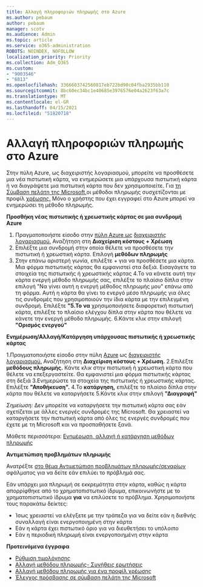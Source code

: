 ```yaml
---
title: Αλλαγή πληροφοριών πληρωμής στο Azure
ms.author: pebaum
author: pebaum
manager: scotv
ms.audience: Admin
ms.topic: article
ms.service: o365-administration
ROBOTS: NOINDEX, NOFOLLOW
localization_priority: Priority
ms.collection: Adm_O365
ms.custom:
- "9003546"
- "6813"
ms.openlocfilehash: 3366603742560817eb722bd90c04fba2935bb110
ms.sourcegitcommit: 8bc60ec34bc1e40685e3976576e04a2623f63a7c
ms.translationtype: MT
ms.contentlocale: el-GR
ms.lasthandoff: 04/15/2021
ms.locfileid: "51820718"
---
```

# <a name="change-payment-information-in-azure"></a>Αλλαγή πληροφοριών πληρωμής στο Azure

Στην πύλη Azure, ως διαχειριστής λογαριασμού, μπορείτε να προσθέσετε μια νέα πιστωτική κάρτα, να ενημερώσετε μια υπάρχουσα πιστωτική κάρτα ή να διαγράψετε μια πιστωτική κάρτα που δεν χρησιμοποιείτε. Για [τη Σύμβαση πελάτη της Microsoft,](https://docs.microsoft.com/azure/billing/billing-how-to-change-credit-card?WT.mc_id=Portal-Microsoft_Azure_Support#check-access-to-a-microsoft-customer-agreement)οι μέθοδοι πληρωμής συσχετίζονται με προφίλ [χρέωσης.](https://docs.microsoft.com/azure/billing/billing-how-to-change-credit-card?WT.mc_id=Portal-Microsoft_Azure_Support#change-payment-method-for-a-billing-profile) Μόνο ο χρήστης που έχει εγγραφεί στο Azure μπορεί να ενημερώσει τη μέθοδο πληρωμής.

**Προσθήκη νέας πιστωτικής ή χρεωστικής κάρτας σε μια συνδρομή Azure**

1. Πραγματοποιήστε είσοδο στην [πύλη Azure ως](https://portal.azure.com/) [διαχειριστής λογαριασμού.](https://docs.microsoft.com/azure/billing/billing-subscription-transfer?WT.mc_id=Portal-Microsoft_Azure_Support#whoisaa) Αναζήτηση στη **Διαχείριση κόστους + Χρέωση**
2. Επιλέξτε μια συνδρομή στην οποία θέλετε να προσθέσετε την πιστωτική ή χρεωστική κάρτα. Επιλογή **μεθόδων πληρωμής**
3. Στην επάνω αριστερή γωνία, επιλέξτε + για να προσθέσετε μια κάρτα. Μια φόρμα πιστωτικής κάρτας θα εμφανιστεί στα δεξιά. Εισαγάγετε τα στοιχεία της πιστωτικής ή χρεωστικής κάρτας 4.To να κάνετε αυτή την κάρτα ενεργή μέθοδο πληρωμής σας, επιλέξτε το πλαίσιο δίπλα στην επιλογή "Να γίνει αυτή η ενεργή μέθοδος πληρωμής μου" επάνω από τη φόρμα. Αυτή η κάρτα θα γίνει το ενεργό μέσο πληρωμής για όλες τις συνδρομές που χρησιμοποιούν την ίδια κάρτα με την επιλεγμένη συνδρομή. Επιλέξτε **"5.To** **να** χρησιμοποιήσετε διαφορετική πιστωτική κάρτα, επιλέξτε το πλαίσιο ελέγχου δίπλα στην κάρτα που θέλετε να κάνετε την ενεργή μέθοδο πληρωμής.
6.Κάντε κλικ στην επιλογή **"Ορισμός ενεργού"**

**Ενημέρωση/Αλλαγή/Κατάργηση υπάρχουσας πιστωτικής ή χρεωστικής κάρτας**

1.Πραγματοποιήστε είσοδο στην πύλη [Azure](https://portal.azure.com/) ως [διαχειριστής λογαριασμού.](https://docs.microsoft.com/azure/billing/billing-subscription-transfer?WT.mc_id=Portal-Microsoft_Azure_Support#whoisaa) Αναζήτηση στη **Διαχείριση κόστους + Χρέωση.**
2.Επιλέξτε **μεθόδους πληρωμής.** Κάντε κλικ στην πιστωτική ή χρεωστική κάρτα που θέλετε να επεξεργαστείτε. Θα εμφανιστεί μια φόρμα πιστωτικής κάρτας στη δεξιά 3.Ενημερώστε τα στοιχεία της πιστωτικής ή χρεωστικής κάρτας. Επιλέξτε **"Αποθήκευση".**
4.To **κατάργηση,** επιλέξτε το πλαίσιο δίπλα στην κάρτα που θέλετε να καταργήσετε 5.Κάντε κλικ στην επιλογή **"Διαγραφή"**

_Σημείωση:_ Δεν μπορείτε να καταργήσετε την πιστωτική κάρτα σας εάν σχετίζεται με άλλες ενεργές συνδρομές της Microsoft. Θα χρειαστεί να καταργήσετε την πιστωτική κάρτα από όλες τις ενεργές συνδρομές που έχετε με τη Microsoft και να προσπαθήσετε ξανά.

Μάθετε περισσότερα: [Ενημέρωση, αλλαγή ή κατάργηση μεθόδων πληρωμής](https://docs.microsoft.com/azure/billing/billing-how-to-change-credit-card?WT.mc_id=Portal-Microsoft_Azure_Support)

**Αντιμετώπιση προβλημάτων πληρωμής**

Ανατρέξτε [στο θέμα Αντιμετώπιση προβλημάτων πληρωμής/σεναρίων](https://support.microsoft.com/help/4505172/troubleshooting-payment-issues) σφάλματος για να δείτε εάν επιλύει το πρόβλημά σας.

Εάν υπάρχει μια πληρωμή σε εκκρεμότητα στην κάρτα, καθώς η κάρτα απορρίφθηκε από το χρηματοπιστωτικό ίδρυμα, επικοινωνήστε με το χρηματοπιστωτικό ίδρυμα **για** να επιλύσετε το πρόβλημα. Χρησιμοποιήστε τους παρακάτω δείκτες:

- Ίσως χρειαστεί να ελέγξετε με την τράπεζα για να δείτε εάν η διεθνής συναλλαγή είναι ενεργοποιημένη στην κάρτα
- Εάν η κάρτα έχει πιστωτικό όριο για να διευθετήσει το υπόλοιπο
- Εάν η περιοδική πληρωμή είναι ενεργοποιημένη στην κάρτα

**Προτεινόμενα έγγραφα**

- [Ρύθμιση τιμολόγησης](https://azure.microsoft.com/pricing/invoicing/)
- [Αλλαγή μεθόδου πληρωμής- Συνήθεις ερωτήσεις](https://docs.microsoft.com/azure/billing/billing-how-to-change-credit-card?WT.mc_id=Portal-Microsoft_Azure_Support#frequently-asked-questions)
- [Αλλαγή μεθόδου πληρωμής για ένα προφίλ χρέωσης](https://docs.microsoft.com/azure/billing/billing-how-to-change-credit-card?WT.mc_id=Portal-Microsoft_Azure_Support#change-payment-method-for-a-billing-profile)
- [Έλεγχος πρόσβασης σε σύμβαση πελάτη της Microsoft](https://docs.microsoft.com/azure/billing/billing-how-to-change-credit-card?WT.mc_id=Portal-Microsoft_Azure_Support#check-access-to-a-microsoft-customer-agreement)